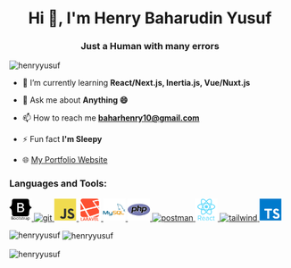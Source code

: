 <h1 align="center">Hi 👋, I'm Henry Baharudin Yusuf</h1>
<h3 align="center">Just a Human with many errors</h3>

<p align="left"> <img src="https://komarev.com/ghpvc/?username=henryyusuf&label=Profile%20views&color=0e75b6&style=flat" alt="henryyusuf" /> </p>

- 🌱 I’m currently learning **React/Next.js, Inertia.js, Vue/Nuxt.js**

- 💬 Ask me about **Anything 😄**

- 📫 How to reach me **baharhenry10@gmail.com**

- ⚡ Fun fact **I'm Sleepy**
  
- 🌐 <a href="https://henrybaharudinyusuf.vercel.app/">My Portfolio Website</a>

<h3 align="left">Languages and Tools:</h3>
<p align="left"> <a href="https://getbootstrap.com" target="_blank" rel="noreferrer"> <img src="https://raw.githubusercontent.com/devicons/devicon/master/icons/bootstrap/bootstrap-plain-wordmark.svg" alt="bootstrap" width="40" height="40"/> </a> <a href="https://git-scm.com/" target="_blank" rel="noreferrer"> <img src="https://www.vectorlogo.zone/logos/git-scm/git-scm-icon.svg" alt="git" width="40" height="40"/> </a> <a href="https://developer.mozilla.org/en-US/docs/Web/JavaScript" target="_blank" rel="noreferrer"> <img src="https://raw.githubusercontent.com/devicons/devicon/master/icons/javascript/javascript-original.svg" alt="javascript" width="40" height="40"/> </a> <a href="https://laravel.com/" target="_blank" rel="noreferrer"> <img src="https://raw.githubusercontent.com/devicons/devicon/master/icons/laravel/laravel-plain-wordmark.svg" alt="laravel" width="40" height="40"/> </a> <a href="https://www.mysql.com/" target="_blank" rel="noreferrer"> <img src="https://raw.githubusercontent.com/devicons/devicon/master/icons/mysql/mysql-original-wordmark.svg" alt="mysql" width="40" height="40"/> </a> <a href="https://www.php.net" target="_blank" rel="noreferrer"> <img src="https://raw.githubusercontent.com/devicons/devicon/master/icons/php/php-original.svg" alt="php" width="40" height="40"/> </a> <a href="https://postman.com" target="_blank" rel="noreferrer"> <img src="https://www.vectorlogo.zone/logos/getpostman/getpostman-icon.svg" alt="postman" width="40" height="40"/> </a> <a href="https://reactjs.org/" target="_blank" rel="noreferrer"> <img src="https://raw.githubusercontent.com/devicons/devicon/master/icons/react/react-original-wordmark.svg" alt="react" width="40" height="40"/> </a> <a href="https://tailwindcss.com/" target="_blank" rel="noreferrer"> <img src="https://www.vectorlogo.zone/logos/tailwindcss/tailwindcss-icon.svg" alt="tailwind" width="40" height="40"/> </a> <a href="https://www.typescriptlang.org/" target="_blank" rel="noreferrer"> <img src="https://raw.githubusercontent.com/devicons/devicon/master/icons/typescript/typescript-original.svg" alt="typescript" width="40" height="40"/> </a> </p>

<p><img align="left" src="https://github-readme-stats.vercel.app/api/top-langs?username=henryyusuf&show_icons=true&locale=en&layout=compact" alt="henryyusuf" /></p>

<p>&nbsp;<img align="center" src="https://github-readme-stats.vercel.app/api?username=henryyusuf&show_icons=true&locale=en" alt="henryyusuf" /></p>

<p><img align="center" src="https://github-readme-streak-stats.herokuapp.com/?user=henryyusuf&" alt="henryyusuf" /></p>
